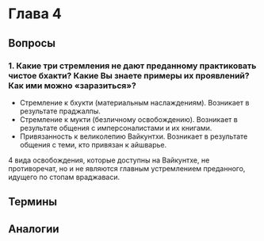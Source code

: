 # Глава 4

## Вопросы

### 1. Какие три стремления не дают преданному практиковать чистое бхакти? Какие Вы знаете примеры их проявлений? Как ими можно «заразиться»?

- Стремление к бхукти (материальным наслаждениям). Возникает в результате праджалпы.
- Стремление к мукти (безличному освобождению). Возникает в результате общения с имперсоналистами и их книгами.
- Привязанность к великолепию Вайкунтхи. Возникает в результате общения с теми, кто привязан к айшварье.

4 вида освобождения, которые доступны на Вайкунтхе, не противоречат, но и не являются главным устремлением преданного, идущего по стопам враджаваси.

## Термины

## Аналогии

